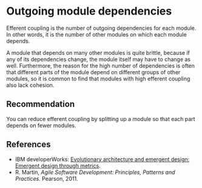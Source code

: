 # Outgoing module dependencies
Efferent coupling is the number of outgoing dependencies for each module. In other words, it is the number of other modules on which each module depends.

A module that depends on many other modules is quite brittle, because if any of its dependencies change, the module itself may have to change as well. Furthermore, the reason for the high number of dependencies is often that different parts of the module depend on different groups of other modules, so it is common to find that modules with high efferent coupling also lack cohesion.


## Recommendation
You can reduce efferent coupling by splitting up a module so that each part depends on fewer modules.


## References
* IBM developerWorks: [Evolutionary architecture and emergent design: Emergent design through metrics](https://web.archive.org/web/20190919085934/https://www.ibm.com/developerworks/library/j-eaed6/).
* R. Martin, *Agile Software Development: Principles, Patterns and Practices*. Pearson, 2011.
